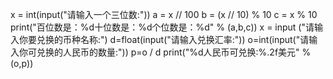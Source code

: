 x = int(input("请输入一个三位数:"))
a = x // 100
b = (x // 10) % 10
c = x % 10
print("百位数是：%d十位数是：%d个位数是：%d" % (a,b,c))
x = input ("请输入你要兑换的币种名称:")
d=float(input("请输入兑换汇率:"))
o=int(input("请输入你可兑换的人民币的数量:"))
p=o / d
print("%d人民币可兑换:%.2f美元" % (o,p))
